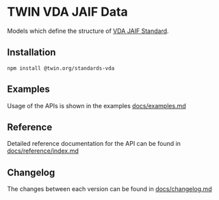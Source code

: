 # TWIN VDA JAIF Data

Models which define the structure of [VDA JAIF Standard](https://www.vda.de/).

## Installation

```shell
npm install @twin.org/standards-vda
```

## Examples

Usage of the APIs is shown in the examples [docs/examples.md](docs/examples.md)

## Reference

Detailed reference documentation for the API can be found in [docs/reference/index.md](docs/reference/index.md)

## Changelog

The changes between each version can be found in [docs/changelog.md](docs/changelog.md)
